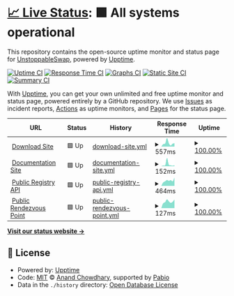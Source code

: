 # [📈 Live Status](https://demo.upptime.js.org): <!--live status--> **🟩 All systems operational**

This repository contains the open-source uptime monitor and status page for [UnstoppableSwap](https://demo.upptime.js.org), powered by [Upptime](https://github.com/upptime/upptime).

[![Uptime CI](https://github.com/UnstoppableSwap/status/workflows/Uptime%20CI/badge.svg)](https://github.com/UnstoppableSwap/status/actions?query=workflow%3A%22Uptime+CI%22)
[![Response Time CI](https://github.com/UnstoppableSwap/status/workflows/Response%20Time%20CI/badge.svg)](https://github.com/UnstoppableSwap/status/actions?query=workflow%3A%22Response+Time+CI%22)
[![Graphs CI](https://github.com/UnstoppableSwap/status/workflows/Graphs%20CI/badge.svg)](https://github.com/UnstoppableSwap/status/actions?query=workflow%3A%22Graphs+CI%22)
[![Static Site CI](https://github.com/UnstoppableSwap/status/workflows/Static%20Site%20CI/badge.svg)](https://github.com/UnstoppableSwap/status/actions?query=workflow%3A%22Static+Site+CI%22)
[![Summary CI](https://github.com/UnstoppableSwap/status/workflows/Summary%20CI/badge.svg)](https://github.com/UnstoppableSwap/status/actions?query=workflow%3A%22Summary+CI%22)

With [Upptime](https://upptime.js.org), you can get your own unlimited and free uptime monitor and status page, powered entirely by a GitHub repository. We use [Issues](https://github.com/UnstoppableSwap/status/issues) as incident reports, [Actions](https://github.com/UnstoppableSwap/status/actions) as uptime monitors, and [Pages](https://demo.upptime.js.org) for the status page.

<!--start: status pages-->
<!-- This summary is generated by Upptime (https://github.com/upptime/upptime) -->
<!-- Do not edit this manually, your changes will be overwritten -->
<!-- prettier-ignore -->
| URL | Status | History | Response Time | Uptime |
| --- | ------ | ------- | ------------- | ------ |
| <img alt="" src="https://icons.duckduckgo.com/ip3/unstoppableswap.net.ico" height="13"> [Download Site](https://unstoppableswap.net/) | 🟩 Up | [download-site.yml](https://github.com/eigenwallet/status/commits/HEAD/history/download-site.yml) | <details><summary><img alt="Response time graph" src="./graphs/download-site/response-time-week.png" height="20"> 557ms</summary><br><a href="https://status.unstoppableswap.net/history/download-site"><img alt="Response time 491" src="https://img.shields.io/endpoint?url=https%3A%2F%2Fraw.githubusercontent.com%2Feigenwallet%2Fstatus%2FHEAD%2Fapi%2Fdownload-site%2Fresponse-time.json"></a><br><a href="https://status.unstoppableswap.net/history/download-site"><img alt="24-hour response time 579" src="https://img.shields.io/endpoint?url=https%3A%2F%2Fraw.githubusercontent.com%2Feigenwallet%2Fstatus%2FHEAD%2Fapi%2Fdownload-site%2Fresponse-time-day.json"></a><br><a href="https://status.unstoppableswap.net/history/download-site"><img alt="7-day response time 557" src="https://img.shields.io/endpoint?url=https%3A%2F%2Fraw.githubusercontent.com%2Feigenwallet%2Fstatus%2FHEAD%2Fapi%2Fdownload-site%2Fresponse-time-week.json"></a><br><a href="https://status.unstoppableswap.net/history/download-site"><img alt="30-day response time 527" src="https://img.shields.io/endpoint?url=https%3A%2F%2Fraw.githubusercontent.com%2Feigenwallet%2Fstatus%2FHEAD%2Fapi%2Fdownload-site%2Fresponse-time-month.json"></a><br><a href="https://status.unstoppableswap.net/history/download-site"><img alt="1-year response time 490" src="https://img.shields.io/endpoint?url=https%3A%2F%2Fraw.githubusercontent.com%2Feigenwallet%2Fstatus%2FHEAD%2Fapi%2Fdownload-site%2Fresponse-time-year.json"></a></details> | <details><summary><a href="https://status.unstoppableswap.net/history/download-site">100.00%</a></summary><a href="https://status.unstoppableswap.net/history/download-site"><img alt="All-time uptime 99.99%" src="https://img.shields.io/endpoint?url=https%3A%2F%2Fraw.githubusercontent.com%2Feigenwallet%2Fstatus%2FHEAD%2Fapi%2Fdownload-site%2Fuptime.json"></a><br><a href="https://status.unstoppableswap.net/history/download-site"><img alt="24-hour uptime 100.00%" src="https://img.shields.io/endpoint?url=https%3A%2F%2Fraw.githubusercontent.com%2Feigenwallet%2Fstatus%2FHEAD%2Fapi%2Fdownload-site%2Fuptime-day.json"></a><br><a href="https://status.unstoppableswap.net/history/download-site"><img alt="7-day uptime 100.00%" src="https://img.shields.io/endpoint?url=https%3A%2F%2Fraw.githubusercontent.com%2Feigenwallet%2Fstatus%2FHEAD%2Fapi%2Fdownload-site%2Fuptime-week.json"></a><br><a href="https://status.unstoppableswap.net/history/download-site"><img alt="30-day uptime 100.00%" src="https://img.shields.io/endpoint?url=https%3A%2F%2Fraw.githubusercontent.com%2Feigenwallet%2Fstatus%2FHEAD%2Fapi%2Fdownload-site%2Fuptime-month.json"></a><br><a href="https://status.unstoppableswap.net/history/download-site"><img alt="1-year uptime 99.99%" src="https://img.shields.io/endpoint?url=https%3A%2F%2Fraw.githubusercontent.com%2Feigenwallet%2Fstatus%2FHEAD%2Fapi%2Fdownload-site%2Fuptime-year.json"></a></details>
| <img alt="" src="https://icons.duckduckgo.com/ip3/unstoppableswap.net.ico" height="13"> [Documentation Site](https://unstoppableswap.net/) | 🟩 Up | [documentation-site.yml](https://github.com/eigenwallet/status/commits/HEAD/history/documentation-site.yml) | <details><summary><img alt="Response time graph" src="./graphs/documentation-site/response-time-week.png" height="20"> 152ms</summary><br><a href="https://status.unstoppableswap.net/history/documentation-site"><img alt="Response time 135" src="https://img.shields.io/endpoint?url=https%3A%2F%2Fraw.githubusercontent.com%2Feigenwallet%2Fstatus%2FHEAD%2Fapi%2Fdocumentation-site%2Fresponse-time.json"></a><br><a href="https://status.unstoppableswap.net/history/documentation-site"><img alt="24-hour response time 156" src="https://img.shields.io/endpoint?url=https%3A%2F%2Fraw.githubusercontent.com%2Feigenwallet%2Fstatus%2FHEAD%2Fapi%2Fdocumentation-site%2Fresponse-time-day.json"></a><br><a href="https://status.unstoppableswap.net/history/documentation-site"><img alt="7-day response time 152" src="https://img.shields.io/endpoint?url=https%3A%2F%2Fraw.githubusercontent.com%2Feigenwallet%2Fstatus%2FHEAD%2Fapi%2Fdocumentation-site%2Fresponse-time-week.json"></a><br><a href="https://status.unstoppableswap.net/history/documentation-site"><img alt="30-day response time 142" src="https://img.shields.io/endpoint?url=https%3A%2F%2Fraw.githubusercontent.com%2Feigenwallet%2Fstatus%2FHEAD%2Fapi%2Fdocumentation-site%2Fresponse-time-month.json"></a><br><a href="https://status.unstoppableswap.net/history/documentation-site"><img alt="1-year response time 134" src="https://img.shields.io/endpoint?url=https%3A%2F%2Fraw.githubusercontent.com%2Feigenwallet%2Fstatus%2FHEAD%2Fapi%2Fdocumentation-site%2Fresponse-time-year.json"></a></details> | <details><summary><a href="https://status.unstoppableswap.net/history/documentation-site">100.00%</a></summary><a href="https://status.unstoppableswap.net/history/documentation-site"><img alt="All-time uptime 99.99%" src="https://img.shields.io/endpoint?url=https%3A%2F%2Fraw.githubusercontent.com%2Feigenwallet%2Fstatus%2FHEAD%2Fapi%2Fdocumentation-site%2Fuptime.json"></a><br><a href="https://status.unstoppableswap.net/history/documentation-site"><img alt="24-hour uptime 100.00%" src="https://img.shields.io/endpoint?url=https%3A%2F%2Fraw.githubusercontent.com%2Feigenwallet%2Fstatus%2FHEAD%2Fapi%2Fdocumentation-site%2Fuptime-day.json"></a><br><a href="https://status.unstoppableswap.net/history/documentation-site"><img alt="7-day uptime 100.00%" src="https://img.shields.io/endpoint?url=https%3A%2F%2Fraw.githubusercontent.com%2Feigenwallet%2Fstatus%2FHEAD%2Fapi%2Fdocumentation-site%2Fuptime-week.json"></a><br><a href="https://status.unstoppableswap.net/history/documentation-site"><img alt="30-day uptime 100.00%" src="https://img.shields.io/endpoint?url=https%3A%2F%2Fraw.githubusercontent.com%2Feigenwallet%2Fstatus%2FHEAD%2Fapi%2Fdocumentation-site%2Fuptime-month.json"></a><br><a href="https://status.unstoppableswap.net/history/documentation-site"><img alt="1-year uptime 99.99%" src="https://img.shields.io/endpoint?url=https%3A%2F%2Fraw.githubusercontent.com%2Feigenwallet%2Fstatus%2FHEAD%2Fapi%2Fdocumentation-site%2Fuptime-year.json"></a></details>
| <img alt="" src="https://icons.duckduckgo.com/ip3/api.unstoppableswap.net.ico" height="13"> [Public Registry API](https://api.unstoppableswap.net/api/list) | 🟩 Up | [public-registry-api.yml](https://github.com/eigenwallet/status/commits/HEAD/history/public-registry-api.yml) | <details><summary><img alt="Response time graph" src="./graphs/public-registry-api/response-time-week.png" height="20"> 464ms</summary><br><a href="https://status.unstoppableswap.net/history/public-registry-api"><img alt="Response time 1602" src="https://img.shields.io/endpoint?url=https%3A%2F%2Fraw.githubusercontent.com%2Feigenwallet%2Fstatus%2FHEAD%2Fapi%2Fpublic-registry-api%2Fresponse-time.json"></a><br><a href="https://status.unstoppableswap.net/history/public-registry-api"><img alt="24-hour response time 458" src="https://img.shields.io/endpoint?url=https%3A%2F%2Fraw.githubusercontent.com%2Feigenwallet%2Fstatus%2FHEAD%2Fapi%2Fpublic-registry-api%2Fresponse-time-day.json"></a><br><a href="https://status.unstoppableswap.net/history/public-registry-api"><img alt="7-day response time 464" src="https://img.shields.io/endpoint?url=https%3A%2F%2Fraw.githubusercontent.com%2Feigenwallet%2Fstatus%2FHEAD%2Fapi%2Fpublic-registry-api%2Fresponse-time-week.json"></a><br><a href="https://status.unstoppableswap.net/history/public-registry-api"><img alt="30-day response time 1923" src="https://img.shields.io/endpoint?url=https%3A%2F%2Fraw.githubusercontent.com%2Feigenwallet%2Fstatus%2FHEAD%2Fapi%2Fpublic-registry-api%2Fresponse-time-month.json"></a><br><a href="https://status.unstoppableswap.net/history/public-registry-api"><img alt="1-year response time 1604" src="https://img.shields.io/endpoint?url=https%3A%2F%2Fraw.githubusercontent.com%2Feigenwallet%2Fstatus%2FHEAD%2Fapi%2Fpublic-registry-api%2Fresponse-time-year.json"></a></details> | <details><summary><a href="https://status.unstoppableswap.net/history/public-registry-api">100.00%</a></summary><a href="https://status.unstoppableswap.net/history/public-registry-api"><img alt="All-time uptime 97.17%" src="https://img.shields.io/endpoint?url=https%3A%2F%2Fraw.githubusercontent.com%2Feigenwallet%2Fstatus%2FHEAD%2Fapi%2Fpublic-registry-api%2Fuptime.json"></a><br><a href="https://status.unstoppableswap.net/history/public-registry-api"><img alt="24-hour uptime 100.00%" src="https://img.shields.io/endpoint?url=https%3A%2F%2Fraw.githubusercontent.com%2Feigenwallet%2Fstatus%2FHEAD%2Fapi%2Fpublic-registry-api%2Fuptime-day.json"></a><br><a href="https://status.unstoppableswap.net/history/public-registry-api"><img alt="7-day uptime 100.00%" src="https://img.shields.io/endpoint?url=https%3A%2F%2Fraw.githubusercontent.com%2Feigenwallet%2Fstatus%2FHEAD%2Fapi%2Fpublic-registry-api%2Fuptime-week.json"></a><br><a href="https://status.unstoppableswap.net/history/public-registry-api"><img alt="30-day uptime 99.28%" src="https://img.shields.io/endpoint?url=https%3A%2F%2Fraw.githubusercontent.com%2Feigenwallet%2Fstatus%2FHEAD%2Fapi%2Fpublic-registry-api%2Fuptime-month.json"></a><br><a href="https://status.unstoppableswap.net/history/public-registry-api"><img alt="1-year uptime 97.17%" src="https://img.shields.io/endpoint?url=https%3A%2F%2Fraw.githubusercontent.com%2Feigenwallet%2Fstatus%2FHEAD%2Fapi%2Fpublic-registry-api%2Fuptime-year.json"></a></details>
| <img alt="" src="https://icons.duckduckgo.com/ip3/null.ico" height="13"> [Public Rendezvous Point](discover.unstoppableswap.net) | 🟩 Up | [public-rendezvous-point.yml](https://github.com/eigenwallet/status/commits/HEAD/history/public-rendezvous-point.yml) | <details><summary><img alt="Response time graph" src="./graphs/public-rendezvous-point/response-time-week.png" height="20"> 127ms</summary><br><a href="https://status.unstoppableswap.net/history/public-rendezvous-point"><img alt="Response time 118" src="https://img.shields.io/endpoint?url=https%3A%2F%2Fraw.githubusercontent.com%2Feigenwallet%2Fstatus%2FHEAD%2Fapi%2Fpublic-rendezvous-point%2Fresponse-time.json"></a><br><a href="https://status.unstoppableswap.net/history/public-rendezvous-point"><img alt="24-hour response time 120" src="https://img.shields.io/endpoint?url=https%3A%2F%2Fraw.githubusercontent.com%2Feigenwallet%2Fstatus%2FHEAD%2Fapi%2Fpublic-rendezvous-point%2Fresponse-time-day.json"></a><br><a href="https://status.unstoppableswap.net/history/public-rendezvous-point"><img alt="7-day response time 127" src="https://img.shields.io/endpoint?url=https%3A%2F%2Fraw.githubusercontent.com%2Feigenwallet%2Fstatus%2FHEAD%2Fapi%2Fpublic-rendezvous-point%2Fresponse-time-week.json"></a><br><a href="https://status.unstoppableswap.net/history/public-rendezvous-point"><img alt="30-day response time 119" src="https://img.shields.io/endpoint?url=https%3A%2F%2Fraw.githubusercontent.com%2Feigenwallet%2Fstatus%2FHEAD%2Fapi%2Fpublic-rendezvous-point%2Fresponse-time-month.json"></a><br><a href="https://status.unstoppableswap.net/history/public-rendezvous-point"><img alt="1-year response time 117" src="https://img.shields.io/endpoint?url=https%3A%2F%2Fraw.githubusercontent.com%2Feigenwallet%2Fstatus%2FHEAD%2Fapi%2Fpublic-rendezvous-point%2Fresponse-time-year.json"></a></details> | <details><summary><a href="https://status.unstoppableswap.net/history/public-rendezvous-point">100.00%</a></summary><a href="https://status.unstoppableswap.net/history/public-rendezvous-point"><img alt="All-time uptime 100.00%" src="https://img.shields.io/endpoint?url=https%3A%2F%2Fraw.githubusercontent.com%2Feigenwallet%2Fstatus%2FHEAD%2Fapi%2Fpublic-rendezvous-point%2Fuptime.json"></a><br><a href="https://status.unstoppableswap.net/history/public-rendezvous-point"><img alt="24-hour uptime 100.00%" src="https://img.shields.io/endpoint?url=https%3A%2F%2Fraw.githubusercontent.com%2Feigenwallet%2Fstatus%2FHEAD%2Fapi%2Fpublic-rendezvous-point%2Fuptime-day.json"></a><br><a href="https://status.unstoppableswap.net/history/public-rendezvous-point"><img alt="7-day uptime 100.00%" src="https://img.shields.io/endpoint?url=https%3A%2F%2Fraw.githubusercontent.com%2Feigenwallet%2Fstatus%2FHEAD%2Fapi%2Fpublic-rendezvous-point%2Fuptime-week.json"></a><br><a href="https://status.unstoppableswap.net/history/public-rendezvous-point"><img alt="30-day uptime 100.00%" src="https://img.shields.io/endpoint?url=https%3A%2F%2Fraw.githubusercontent.com%2Feigenwallet%2Fstatus%2FHEAD%2Fapi%2Fpublic-rendezvous-point%2Fuptime-month.json"></a><br><a href="https://status.unstoppableswap.net/history/public-rendezvous-point"><img alt="1-year uptime 100.00%" src="https://img.shields.io/endpoint?url=https%3A%2F%2Fraw.githubusercontent.com%2Feigenwallet%2Fstatus%2FHEAD%2Fapi%2Fpublic-rendezvous-point%2Fuptime-year.json"></a></details>

<!--end: status pages-->

[**Visit our status website →**](https://demo.upptime.js.org)

## 📄 License

- Powered by: [Upptime](https://github.com/upptime/upptime)
- Code: [MIT](./LICENSE) © [Anand Chowdhary](https://anandchowdhary.com), supported by [Pabio](https://pabio.com)
- Data in the `./history` directory: [Open Database License](https://opendatacommons.org/licenses/odbl/1-0/)
